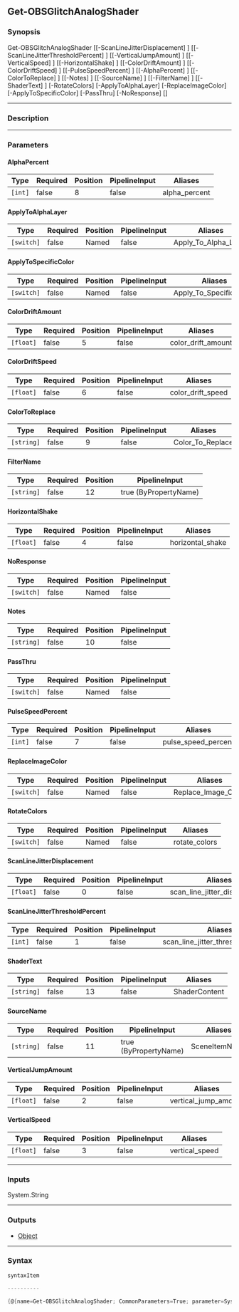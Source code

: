 Get-OBSGlitchAnalogShader
-------------------------

### Synopsis

Get-OBSGlitchAnalogShader [[-ScanLineJitterDisplacement] <float>] [[-ScanLineJitterThresholdPercent] <int>] [[-VerticalJumpAmount] <float>] [[-VerticalSpeed] <float>] [[-HorizontalShake] <float>] [[-ColorDriftAmount] <float>] [[-ColorDriftSpeed] <float>] [[-PulseSpeedPercent] <int>] [[-AlphaPercent] <int>] [[-ColorToReplace] <string>] [[-Notes] <string>] [[-SourceName] <string>] [[-FilterName] <string>] [[-ShaderText] <string>] [-RotateColors] [-ApplyToAlphaLayer] [-ReplaceImageColor] [-ApplyToSpecificColor] [-PassThru] [-NoResponse] [<CommonParameters>]

---

### Description

---

### Parameters
#### **AlphaPercent**

|Type   |Required|Position|PipelineInput|Aliases      |
|-------|--------|--------|-------------|-------------|
|`[int]`|false   |8       |false        |alpha_percent|

#### **ApplyToAlphaLayer**

|Type      |Required|Position|PipelineInput|Aliases             |
|----------|--------|--------|-------------|--------------------|
|`[switch]`|false   |Named   |false        |Apply_To_Alpha_Layer|

#### **ApplyToSpecificColor**

|Type      |Required|Position|PipelineInput|Aliases                |
|----------|--------|--------|-------------|-----------------------|
|`[switch]`|false   |Named   |false        |Apply_To_Specific_Color|

#### **ColorDriftAmount**

|Type     |Required|Position|PipelineInput|Aliases           |
|---------|--------|--------|-------------|------------------|
|`[float]`|false   |5       |false        |color_drift_amount|

#### **ColorDriftSpeed**

|Type     |Required|Position|PipelineInput|Aliases          |
|---------|--------|--------|-------------|-----------------|
|`[float]`|false   |6       |false        |color_drift_speed|

#### **ColorToReplace**

|Type      |Required|Position|PipelineInput|Aliases         |
|----------|--------|--------|-------------|----------------|
|`[string]`|false   |9       |false        |Color_To_Replace|

#### **FilterName**

|Type      |Required|Position|PipelineInput        |
|----------|--------|--------|---------------------|
|`[string]`|false   |12      |true (ByPropertyName)|

#### **HorizontalShake**

|Type     |Required|Position|PipelineInput|Aliases         |
|---------|--------|--------|-------------|----------------|
|`[float]`|false   |4       |false        |horizontal_shake|

#### **NoResponse**

|Type      |Required|Position|PipelineInput|
|----------|--------|--------|-------------|
|`[switch]`|false   |Named   |false        |

#### **Notes**

|Type      |Required|Position|PipelineInput|
|----------|--------|--------|-------------|
|`[string]`|false   |10      |false        |

#### **PassThru**

|Type      |Required|Position|PipelineInput|
|----------|--------|--------|-------------|
|`[switch]`|false   |Named   |false        |

#### **PulseSpeedPercent**

|Type   |Required|Position|PipelineInput|Aliases            |
|-------|--------|--------|-------------|-------------------|
|`[int]`|false   |7       |false        |pulse_speed_percent|

#### **ReplaceImageColor**

|Type      |Required|Position|PipelineInput|Aliases            |
|----------|--------|--------|-------------|-------------------|
|`[switch]`|false   |Named   |false        |Replace_Image_Color|

#### **RotateColors**

|Type      |Required|Position|PipelineInput|Aliases      |
|----------|--------|--------|-------------|-------------|
|`[switch]`|false   |Named   |false        |rotate_colors|

#### **ScanLineJitterDisplacement**

|Type     |Required|Position|PipelineInput|Aliases                      |
|---------|--------|--------|-------------|-----------------------------|
|`[float]`|false   |0       |false        |scan_line_jitter_displacement|

#### **ScanLineJitterThresholdPercent**

|Type   |Required|Position|PipelineInput|Aliases                           |
|-------|--------|--------|-------------|----------------------------------|
|`[int]`|false   |1       |false        |scan_line_jitter_threshold_percent|

#### **ShaderText**

|Type      |Required|Position|PipelineInput|Aliases      |
|----------|--------|--------|-------------|-------------|
|`[string]`|false   |13      |false        |ShaderContent|

#### **SourceName**

|Type      |Required|Position|PipelineInput        |Aliases      |
|----------|--------|--------|---------------------|-------------|
|`[string]`|false   |11      |true (ByPropertyName)|SceneItemName|

#### **VerticalJumpAmount**

|Type     |Required|Position|PipelineInput|Aliases             |
|---------|--------|--------|-------------|--------------------|
|`[float]`|false   |2       |false        |vertical_jump_amount|

#### **VerticalSpeed**

|Type     |Required|Position|PipelineInput|Aliases       |
|---------|--------|--------|-------------|--------------|
|`[float]`|false   |3       |false        |vertical_speed|

---

### Inputs
System.String

---

### Outputs
* [Object](https://learn.microsoft.com/en-us/dotnet/api/System.Object)

---

### Syntax
```PowerShell
syntaxItem
```
```PowerShell
----------
```
```PowerShell
{@{name=Get-OBSGlitchAnalogShader; CommonParameters=True; parameter=System.Object[]}}
```
